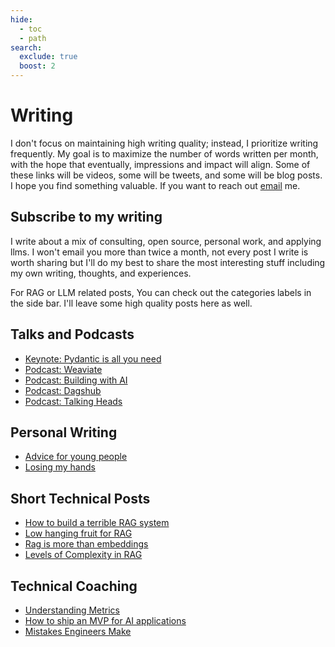 ```yaml
---
hide:
  - toc
  - path
search:
  exclude: true
  boost: 2
---
```


# Writing
I don't focus on maintaining high writing quality; instead, I prioritize writing frequently. My goal is to maximize the number of words written per month, with the hope that eventually, impressions and impact will align. Some of these links will be videos, some will be tweets, and some will be blog posts. I hope you find something valuable. If you want to reach out [email](mailto:work@jxnl.co) me.

## Subscribe to my writing

I write about a mix of consulting, open source, personal work, and applying llms. I won't email you more than twice a month, not every post I write is worth sharing but I'll do my best to share the most interesting stuff including my own writing, thoughts, and experiences.

<script async data-uid="fe6b71773e" src="https://fivesixseven.ck.page/fe6b71773e/index.js"></script>

For RAG or LLM related posts, You can check out the categories labels in the side bar. I'll leave some high quality posts here as well.

## Talks and Podcasts

- [Keynote: Pydantic is all you need](https://www.youtube.com/watch?v=yj-wSRJwrrc&)
- [Podcast: Weaviate](https://www.youtube.com/watch?v=higlHgYDc5E)
- [Podcast: Building with AI](https://www.youtube.com/watch?v=RuLTElrphnk)
- [Podcast: Dagshub](https://www.youtube.com/watch?v=rDP44EVpHTA)
- [Podcast: Talking Heads](https://www.youtube.com/watch?v=5-5jf3_mvBg)

## Personal Writing

- [Advice for young people](./posts/advice.md)
- [Losing my hands](./posts/hands-part-1.md)

## Short Technical Posts

- [How to build a terrible RAG system](./posts/rag-inverted.md)
- [Low hanging fruit for RAG](./posts/low-hanging-fruit.md)
- [Rag is more than embeddings](./posts/rag.md)
- [Levels of Complexity in RAG](./posts/levels-of-rag.md)

## Technical Coaching

- [Understanding Metrics](./posts/lgtmk.md)
- [How to ship an MVP for AI applications](./posts/mvp.md)
- [Mistakes Engineers Make](./posts/stochastic-software.md)